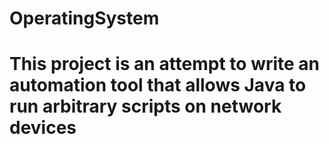 # OperatingSystem
# This project is an attempt to write an automation tool that allows Java to run arbitrary scripts on network devices
